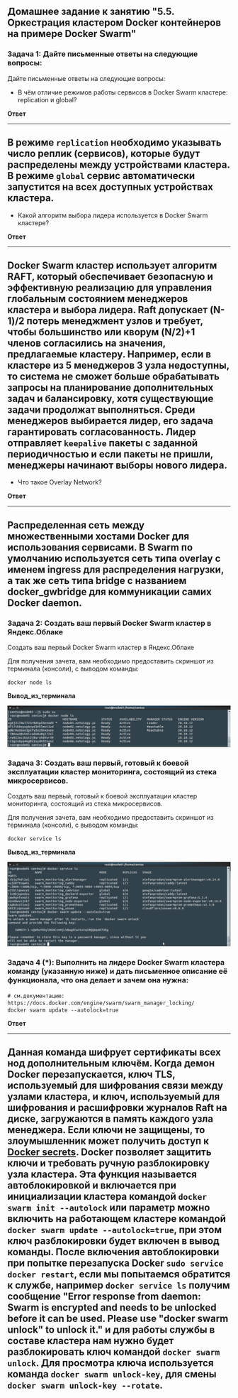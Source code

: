 ## Домашнее задание к занятию "5.5. Оркестрация кластером Docker контейнеров на примере Docker Swarm"

### Задача 1: Дайте письменные ответы на следующие вопросы:

Дайте письменные ответы на следующие вопросы:

- В чём отличие режимов работы сервисов в Docker Swarm кластере: replication и global?

__Ответ__

---
В режиме  `replication`  необходимо указывать число реплик (сервисов), которые будут распределены между устройствами кластера. В режиме  `global`  сервис автоматически запустится на всех доступных устройствах кластера.
---

- Какой алгоритм выбора лидера используется в Docker Swarm кластере?

__Ответ__

---
Docker Swarm кластер использует алгоритм RAFT, который обеспечивает безопасную и эффективную реализацию для управления глобальным состоянием менеджеров кластера и выбора лидера. Raft допускает (N-1)/2 потерь менеджмент узлов и требует, чтобы большинство или кворум (N/2)+1 членов согласились на значения, предлагаемые кластеру. Например, если в кластере из 5 менеджеров 3 узла недоступны, то система не сможет больше обрабатывать запросы на планирование дополнительных задач и балансировку, хотя существующие задачи продолжат выполняться. Среди менеджеров выбирается лидер, его задача гарантировать согласованность. Лидер отправляет `keepalive` пакеты с заданной периодичностью и если пакеты не пришли, менеджеры начинают выборы нового лидера.
---

- Что такое Overlay Network?

__Ответ__

---
Распределенная сеть между множественными хостами Docker для использования сервисами. В Swarm по умолчанию используется сеть типа overlay с именем ingress для распределения нагрузки, а так же сеть типа bridge с названием docker_gwbridge для коммуникации самих Docker daemon.
---

### Задача 2: Создать ваш первый Docker Swarm кластер в Яндекс.Облаке

Создать ваш первый Docker Swarm кластер в Яндекс.Облаке

Для получения зачета, вам необходимо предоставить скриншот из терминала (консоли), с выводом команды:
```
docker node ls
```

__Вывод_из_терминала__

![](img/docker-node.png)

### Задача 3: Создать ваш первый, готовый к боевой эксплуатации кластер мониторинга, состоящий из стека микросервисов.

Создать ваш первый, готовый к боевой эксплуатации кластер мониторинга, состоящий из стека микросервисов.

Для получения зачета, вам необходимо предоставить скриншот из терминала (консоли), с выводом команды:
```
docker service ls
```

__Вывод_из_терминала__

![](img/docker-service.png)

### Задача 4 (*): Выполнить на лидере Docker Swarm кластера команду (указанную ниже) и дать письменное описание её функционала, что она делает и зачем она нужна:
```
# см.документацию: https://docs.docker.com/engine/swarm/swarm_manager_locking/
docker swarm update --autolock=true
```

__Ответ__

---
Данная команда шифрует сертификаты всех нод дополнительным ключём. Когда демон Docker перезапускается, ключ TLS, используемый для шифрования связи между узлами кластера, и ключ, используемый для шифрования и расшифровки журналов Raft на диске, загружаются в память каждого узла менеджера. Если ключи не защищены, то злоумышленник может получить доступ к [Docker secrets](https://docs.docker.com/engine/swarm/secrets/). Docker позволяет защитить ключи и требовать ручную разблокировку узла кластера. Эта функция называется автоблокировкой и включается при инициализации кластера командой `docker swarm init --autolock` или параметр можно включить на работающем кластере командой `docker swarm update --autolock=true`, при этом ключ разблокировки будет включен в вывод команды. После включения автоблокировки при попытке перезапуска Docker `sudo service docker restart`, если мы попытаемся обратится к службе, например `docker service ls` получим сообщение "Error response from daemon: Swarm is encrypted and needs to be unlocked before it can be used. Please use "docker swarm unlock" to unlock it." и для работы службы в составе кластера нам нужно будет разблокировать ключ командой `docker swarm unlock`. Для просмотра ключа используется команда `docker swarm unlock-key`, для смены `docker swarm unlock-key --rotate`.
---
